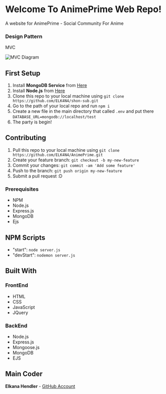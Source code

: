 # Welcome To AnimePrime Web Repo!

A website for AnimePrime - Social Community For Anime

### Design Pattern
MVC

![MVC Diagram](https://www.researchgate.net/publication/330140206/figure/fig8/AS:711336036151302@1546607135603/Model-View-ControlMVC-design-pattern.png)

## First Setup

1. Install **MongoDB Service** from [Here](https://www.mongodb.com/download-center/community)
2. Install **Node.js** from [Here](https://nodejs.org/en/)
3. Clone this repo to your local machine using `git clone https://github.com/ELK4N4/shon-sub.git`
4. Go to the path of your local repo and run `npm i`
5. Create a new file in the main directory that called `.env` and put there `DATABASE_URL=mongodb://localhost/test`
6. The party is begin!


## Contributing

1. Pull this repo to your local machine using `git clone https://github.com/ELK4N4/AnimePrime.git`
2. Create your feature branch: `git checkout -b my-new-feature`
3. Commit your changes: `git commit -am 'Add some feature'`
4. Push to the branch: `git push origin my-new-feature`
5. Submit a pull request :D

### Prerequisites

* NPM
* Node.js
* Express.js
* MongoDB
* Ejs

## NPM Scripts
* "start": `node server.js`
* "devStart": `nodemon server.js`

## Built With
### FrontEnd
* HTML
* CSS
* JavaScript
* JQuery

### BackEnd
* Node.js
* Express.js
* Mongoose.js
* MongoDB
* EJS

## Main Coder

 **Elkana Hendler** - [GitHub Account](https://github.com/ELK4N4)
